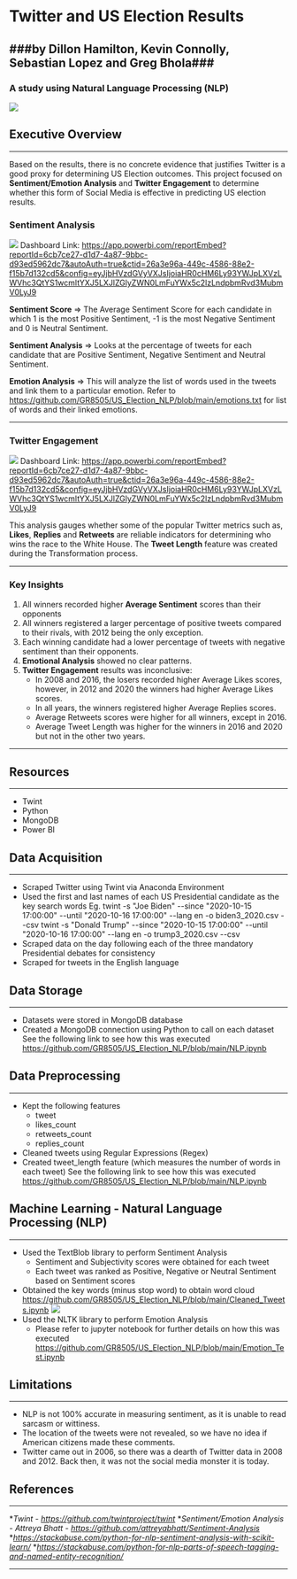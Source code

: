 # Twitter and US Election Results #
###by Dillon Hamilton, Kevin Connolly, Sebastian Lopez and Greg Bhola###
-------------------------------------------------------------------------------------
### A study using Natural Language Processing (NLP)

![](https://github.com/GR8505/US_Election_NLP/blob/main/Images/fo_us_elex_dashboard_main.jpg)

## Executive Overview
-------------------------------------------------------------------------------------

Based on the results, there is no concrete evidence that justifies Twitter is a good proxy for determining US Election outcomes.
This project focused on **Sentiment/Emotion Analysis** and **Twitter Engagement** to determine whether this form of Social Media
is effective in predicting US election results.

### Sentiment Analysis
![](https://github.com/GR8505/US_Election_NLP/blob/main/Images/D3.png)
Dashboard Link:
https://app.powerbi.com/reportEmbed?reportId=6cb7ce27-d1d7-4a87-9bbc-d93ed5962dc7&autoAuth=true&ctid=26a3e96a-449c-4586-88e2-f15b7d132cd5&config=eyJjbHVzdGVyVXJsIjoiaHR0cHM6Ly93YWJpLXVzLWVhc3QtYS1wcmltYXJ5LXJlZGlyZWN0LmFuYWx5c2lzLndpbmRvd3MubmV0LyJ9

**Sentiment Score** => The Average Sentiment Score for each candidate in which 1 is the most Positive Sentiment, -1 is the most
                       Negative Sentiment and 0 is Neutral Sentiment.

**Sentiment Analysis** => Looks at the percentage of tweets for each candidate that are Positive Sentiment, Negative 
                          Sentiment and Neutral Sentiment.
                          
**Emotion Analysis** => This will analyze the list of words used in the tweets and link them to a particular emotion.  Refer to
                        https://github.com/GR8505/US_Election_NLP/blob/main/emotions.txt for list of words and their linked emotions.

---------------------------------------------------------------------------------------
### Twitter Engagement
![](https://github.com/GR8505/US_Election_NLP/blob/main/Images/D4.png)
Dashboard Link: 
https://app.powerbi.com/reportEmbed?reportId=6cb7ce27-d1d7-4a87-9bbc-d93ed5962dc7&autoAuth=true&ctid=26a3e96a-449c-4586-88e2-f15b7d132cd5&config=eyJjbHVzdGVyVXJsIjoiaHR0cHM6Ly93YWJpLXVzLWVhc3QtYS1wcmltYXJ5LXJlZGlyZWN0LmFuYWx5c2lzLndpbmRvd3MubmV0LyJ9

This analysis gauges whether some of the popular Twitter metrics such as, **Likes**, **Replies** and **Retweets** are reliable
indicators for determining who wins the race to the White House.  The **Tweet Length** feature was created during the Transformation
process.

---------------------------------------------------------------------------------------
### Key Insights

1) All winners recorded higher **Average Sentiment** scores than their opponents
2) All winners registered a larger percentage of positive tweets compared to their rivals, with 2012 being the only exception.
3) Each winning candidate had a lower percentage of tweets with negative sentiment than their opponents.
4) **Emotional Analysis** showed no clear patterns.
5) **Twitter Engagement** results was inconclusive:
   - In 2008 and 2016, the losers recorded higher Average Likes scores, however, in 2012 and 2020 the winners had higher Average 
   Likes scores.
   - In all years, the winners registered higher Average Replies scores.
   - Average Retweets scores were higher for all winners, except in 2016.
   - Average Tweet Length was higher for the winners in 2016 and 2020 but not in the other two years.

---------------------------------------------------------------------------------------

## Resources
---------------------------------------------------------------------------------------
* Twint
* Python
* MongoDB
* Power BI


## Data Acquisition
-------------------------------------------------------------------------------------
* Scraped Twitter using Twint via Anaconda Environment
* Used the first and last names of each US Presidential candidate as the key search words
  Eg. twint -s "Joe Biden" --since "2020-10-15 17:00:00" --until "2020-10-16 17:00:00" --lang en -o biden3_2020.csv --csv
      twint -s "Donald Trump" --since "2020-10-15 17:00:00" --until "2020-10-16 17:00:00" --lang en -o trump3_2020.csv --csv
* Scraped data on the day following each of the three mandatory Presidential debates for consistency
* Scraped for tweets in the English language


## Data Storage
-------------------------------------------------------------------------------------
* Datasets were stored in MongoDB database
* Created a MongoDB connection using Python to call on each dataset
  See the following link to see how this was executed https://github.com/GR8505/US_Election_NLP/blob/main/NLP.ipynb
  

## Data Preprocessing
--------------------------------------------------------------------------------------
* Kept the following features
  - tweet
  - likes_count
  - retweets_count
  - replies_count
* Cleaned tweets using Regular Expressions (Regex)
* Created tweet_length feature (which measures the number of words in each tweet)
  See the following link to see how this was executed https://github.com/GR8505/US_Election_NLP/blob/main/NLP.ipynb
  

## Machine Learning - Natural Language Processing (NLP)
--------------------------------------------------------------------------------------
* Used the TextBlob library to perform Sentiment Analysis
  - Sentiment and Subjectivity scores were obtained for each tweet
  - Each tweet was ranked as Positive, Negative or Neutral Sentiment based on Sentiment scores
* Obtained the key words (minus stop word) to obtain word cloud https://github.com/GR8505/US_Election_NLP/blob/main/Cleaned_Tweets.ipynb
  ![](https://github.com/GR8505/US_Election_NLP/blob/main/Images/D6.png)
* Used the NLTK library to perform Emotion Analysis
  - Please refer to jupyter notebook for further details on how this was executed https://github.com/GR8505/US_Election_NLP/blob/main/Emotion_Test.ipynb


## Limitations
--------------------------------------------------------------------------------------
* NLP is not 100% accurate in measuring sentiment, as it is unable to read sarcasm or wittiness.
* The location of the tweets were not revealed, so we have no idea if American citizens made these comments.
* Twitter came out in 2006, so there was a dearth of Twitter data in 2008 and 2012.  Back then, it was not the social
  media monster it is today.


## References
--------------------------------------------------------------------------------------
*_Twint - https://github.com/twintproject/twint_
*_Sentiment/Emotion Analysis - Attreya Bhatt - https://github.com/attreyabhatt/Sentiment-Analysis_
*_https://stackabuse.com/python-for-nlp-sentiment-analysis-with-scikit-learn/_
*_https://stackabuse.com/python-for-nlp-parts-of-speech-tagging-and-named-entity-recognition/_

-----------------------------------------------------------------------------------------
